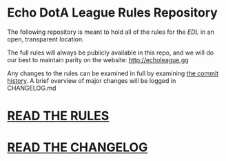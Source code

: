 # Echo DotA League Rules Repository
The following repository is meant to hold all of the rules for the *EDL* in an open, transparent location.

The full rules will always be publicly available in this repo, and we will do our best to maintain parity on the website: http://echoleague.gg

Any changes to the rules can be examined in full by examining [the commit history](https://github.com/EchoLeague/Echo-League-Rules/commits/master).  A brief overview of major changes will be logged in CHANGELOG.md

# [READ THE RULES](https://github.com/EchoLeague/Echo-League-Rules/blob/master/RULES.md)

# [READ THE CHANGELOG](https://github.com/EchoLeague/Echo-League-Rules/blob/master/CHANGELOG.md)